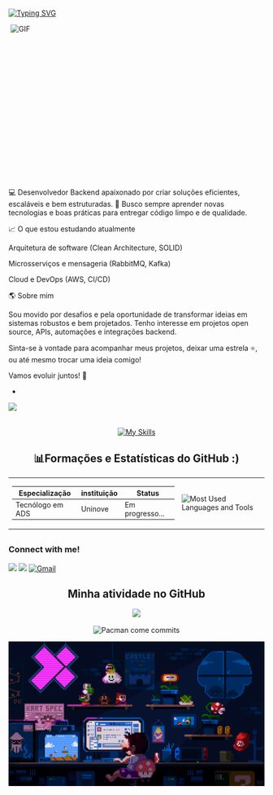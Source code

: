 
# <div align="center">
  <a href="https://git.io/typing-svg">
    <img src="https://readme-typing-svg.demolab.com?font=Fira+Code&weight=500&size=28&pause=1000&color=0000FF&center=true&vCenter=true&random=false&width=524&lines=Welcome+to+my+profile!+%F0%9F%91%8B" alt="Typing SVG">
  </a>
</div>
<p/>

  <img align="right" alt="GIF" src="https://github.com/abhisheknaiidu/abhisheknaiidu/blob/master/code.gif?raw=true" width="500" height="320" />

💻 Desenvolvedor Backend apaixonado por criar soluções eficientes, escaláveis e bem estruturadas.
🚀 Busco sempre aprender novas tecnologias e boas práticas para entregar código limpo e de qualidade.

📈 O que estou estudando atualmente

Arquitetura de software (Clean Architecture, SOLID)

Microsserviços e mensageria (RabbitMQ, Kafka)

Cloud e DevOps (AWS, CI/CD)

🌎 Sobre mim

Sou movido por desafios e pela oportunidade de transformar ideias em sistemas robustos e bem projetados.
Tenho interesse em projetos open source, APIs, automações e integrações backend.

Sinta-se à vontade para acompanhar meus projetos, deixar uma estrela ⭐, ou até mesmo trocar uma ideia comigo!

Vamos evoluir juntos! 🚀

-

![](./profile-3d-contrib/profile-green-animate.svg)

##
<div align="center">

[![My Skills](https://skillicons.dev/icons?i=python,js,ts,nodejs,react,git,github,vscode,&theme=dark)](https://skillicons.dev)

</div>

  <h2 align="center">📊Formações e Estatísticas do GitHub :)</h2>

<table align="center" style="border: 0;">
  <tr>
  <td>
  
  | Especialização      | instituição   | Status         | 
  |---------------------|---------------|----------------|
  | Tecnólogo em ADS    | Uninove       | Em progresso...|
  
  
  </td>
<td>
  <img 
    src="https://github-readme-stats.vercel.app/api/top-langs/?username=mateuzz2732&layout=compact&langs_count=30&theme=radical&hide_border=false&include_all_commits=true&count_private=true" 
    alt="Most Used Languages and Tools" 
  />
</td>

  
  </tr>
</table>


##

<h3 align="left">Connect with me!</h3>

<div>
  <a href="https://www.instagram.com/eumateuzz_" target="_blank"><img src="https://img.shields.io/badge/-Instagram-%23E4405F?style=for-the-badge&logo=instagram&logoColor=white" target="_blank"></a>
  <a href="https://www.linkedin.com/in/duarte-mateuz" target="_blank"><img src="https://img.shields.io/badge/-LinkedIn-%230077B5?style=for-the-badge&logo=linkedin&logoColor=white" target="_blank"></a> 
   <a href="mailto:mateus2732duarte@gmail.com">
    <img src="https://img.shields.io/static/v1?message=Gmail&logo=gmail&label=&color=007ACC&logoColor=white&labelColor=&style=for-the-badge" height="26" alt="Gmail" />
  </a>
</div>

##

<div style="text-align: center;" align="center">

<h2 align="center">Minha atividade no GitHub</h2>
<p align="center">
  <a href="https://github.com/ashutosh00710/github-readme-activity-graph">
    <img src="https://github-readme-activity-graph.vercel.app/graph?username=mateuzz2732e&bg_color=1a1b27&color=6e93b5&line=ffffff&point=6e93b5&area=true&hide_border=true">
  </a>
</p>



![Pacman come commits](./pacman-commits.svg)
<div>
<img align="center" alt="Header" src="https://github.com/DevLuxor08/DevLuxor08/blob/main/GIF/GifMario.gif" />
</div>





<!--
**Mateuzz2732/Mateuzz2732** is a ✨ _special_ ✨ repository because its `README.md` (this file) appears on your GitHub profile.

Here are some ideas to get you started:

- 🔭 I’m currently working on ...
- 🌱 I’m currently learning ...
- 👯 I’m looking to collaborate on ...
- 🤔 I’m looking for help with ...
- 💬 Ask me about ...
- 📫 How to reach me: ...
- 😄 Pronouns: ...
- ⚡ Fun fact: ...
-->
